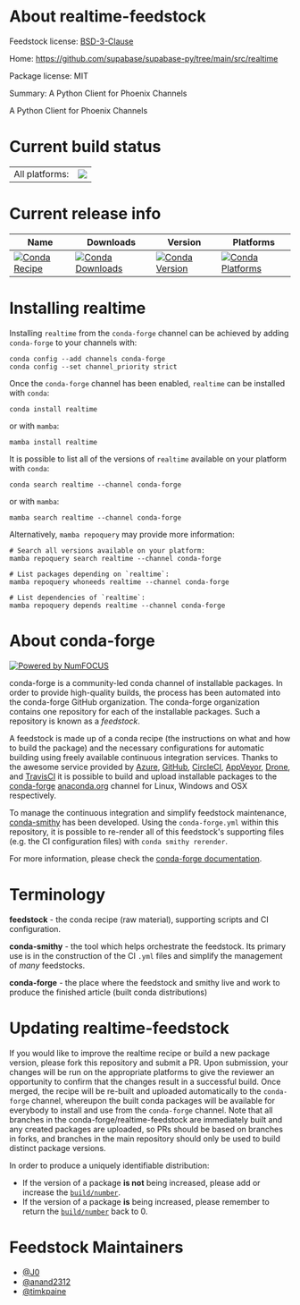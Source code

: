About realtime-feedstock
========================

Feedstock license: [BSD-3-Clause](https://github.com/conda-forge/realtime-feedstock/blob/main/LICENSE.txt)

Home: https://github.com/supabase/supabase-py/tree/main/src/realtime

Package license: MIT

Summary: A Python Client for Phoenix Channels

A Python Client for Phoenix Channels

Current build status
====================


<table><tr><td>All platforms:</td>
    <td>
      <a href="https://dev.azure.com/conda-forge/feedstock-builds/_build/latest?definitionId=18049&branchName=main">
        <img src="https://dev.azure.com/conda-forge/feedstock-builds/_apis/build/status/realtime-feedstock?branchName=main">
      </a>
    </td>
  </tr>
</table>

Current release info
====================

| Name | Downloads | Version | Platforms |
| --- | --- | --- | --- |
| [![Conda Recipe](https://img.shields.io/badge/recipe-realtime-green.svg)](https://anaconda.org/conda-forge/realtime) | [![Conda Downloads](https://img.shields.io/conda/dn/conda-forge/realtime.svg)](https://anaconda.org/conda-forge/realtime) | [![Conda Version](https://img.shields.io/conda/vn/conda-forge/realtime.svg)](https://anaconda.org/conda-forge/realtime) | [![Conda Platforms](https://img.shields.io/conda/pn/conda-forge/realtime.svg)](https://anaconda.org/conda-forge/realtime) |

Installing realtime
===================

Installing `realtime` from the `conda-forge` channel can be achieved by adding `conda-forge` to your channels with:

```
conda config --add channels conda-forge
conda config --set channel_priority strict
```

Once the `conda-forge` channel has been enabled, `realtime` can be installed with `conda`:

```
conda install realtime
```

or with `mamba`:

```
mamba install realtime
```

It is possible to list all of the versions of `realtime` available on your platform with `conda`:

```
conda search realtime --channel conda-forge
```

or with `mamba`:

```
mamba search realtime --channel conda-forge
```

Alternatively, `mamba repoquery` may provide more information:

```
# Search all versions available on your platform:
mamba repoquery search realtime --channel conda-forge

# List packages depending on `realtime`:
mamba repoquery whoneeds realtime --channel conda-forge

# List dependencies of `realtime`:
mamba repoquery depends realtime --channel conda-forge
```


About conda-forge
=================

[![Powered by
NumFOCUS](https://img.shields.io/badge/powered%20by-NumFOCUS-orange.svg?style=flat&colorA=E1523D&colorB=007D8A)](https://numfocus.org)

conda-forge is a community-led conda channel of installable packages.
In order to provide high-quality builds, the process has been automated into the
conda-forge GitHub organization. The conda-forge organization contains one repository
for each of the installable packages. Such a repository is known as a *feedstock*.

A feedstock is made up of a conda recipe (the instructions on what and how to build
the package) and the necessary configurations for automatic building using freely
available continuous integration services. Thanks to the awesome service provided by
[Azure](https://azure.microsoft.com/en-us/services/devops/), [GitHub](https://github.com/),
[CircleCI](https://circleci.com/), [AppVeyor](https://www.appveyor.com/),
[Drone](https://cloud.drone.io/welcome), and [TravisCI](https://travis-ci.com/)
it is possible to build and upload installable packages to the
[conda-forge](https://anaconda.org/conda-forge) [anaconda.org](https://anaconda.org/)
channel for Linux, Windows and OSX respectively.

To manage the continuous integration and simplify feedstock maintenance,
[conda-smithy](https://github.com/conda-forge/conda-smithy) has been developed.
Using the ``conda-forge.yml`` within this repository, it is possible to re-render all of
this feedstock's supporting files (e.g. the CI configuration files) with ``conda smithy rerender``.

For more information, please check the [conda-forge documentation](https://conda-forge.org/docs/).

Terminology
===========

**feedstock** - the conda recipe (raw material), supporting scripts and CI configuration.

**conda-smithy** - the tool which helps orchestrate the feedstock.
                   Its primary use is in the construction of the CI ``.yml`` files
                   and simplify the management of *many* feedstocks.

**conda-forge** - the place where the feedstock and smithy live and work to
                  produce the finished article (built conda distributions)


Updating realtime-feedstock
===========================

If you would like to improve the realtime recipe or build a new
package version, please fork this repository and submit a PR. Upon submission,
your changes will be run on the appropriate platforms to give the reviewer an
opportunity to confirm that the changes result in a successful build. Once
merged, the recipe will be re-built and uploaded automatically to the
`conda-forge` channel, whereupon the built conda packages will be available for
everybody to install and use from the `conda-forge` channel.
Note that all branches in the conda-forge/realtime-feedstock are
immediately built and any created packages are uploaded, so PRs should be based
on branches in forks, and branches in the main repository should only be used to
build distinct package versions.

In order to produce a uniquely identifiable distribution:
 * If the version of a package **is not** being increased, please add or increase
   the [``build/number``](https://docs.conda.io/projects/conda-build/en/latest/resources/define-metadata.html#build-number-and-string).
 * If the version of a package **is** being increased, please remember to return
   the [``build/number``](https://docs.conda.io/projects/conda-build/en/latest/resources/define-metadata.html#build-number-and-string)
   back to 0.

Feedstock Maintainers
=====================

* [@J0](https://github.com/J0/)
* [@anand2312](https://github.com/anand2312/)
* [@timkpaine](https://github.com/timkpaine/)

